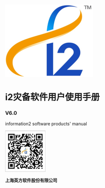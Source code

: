 ![](/assets/i2-logo.png)

# i2灾备软件用户使用手册

### V6.0

information2 software products' manual

![](/assets/qrcode.png)

**上海英方软件股份有限公司**

